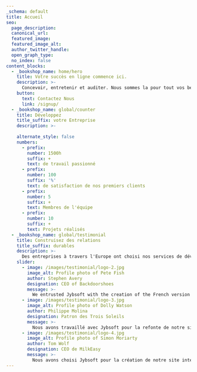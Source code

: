 ```yaml
---
_schema: default
title: Accueil
seo:
  page_description:
  canonical_url:
  featured_image:
  featured_image_alt:
  author_twitter_handle:
  open_graph_type:
  no_index: false
content_blocks:
  - _bookshop_name: home/hero
    title: Votre succès en ligne commence ici.
    description: >-
      Concevoir, entretenir et auditer. Nous sommes la pour tout vos besoins en termes de sites et applications webs.
    button:
      text: Contactez Nous
      link: /signup/
  - _bookshop_name: global/counter
    title: Développez
    title_suffix: votre Entreprise
    description: >-
      
    alternate_style: false
    numbers:
      - prefix: 
        number: 1500h
        suffix: +
        text: de travail passionné
      - prefix:
        number: 100
        suffix: '%'
        text: de satisfaction de nos premiers clients
      - prefix:
        number: 5
        suffix: +
        text: Membres de l'équipe
      - prefix:
        number: 10
        suffix: +
        text: Projets réalisés
  - _bookshop_name: global/testimonial
    title: Construisez des relations
    title_suffix: durables
    description: >-
      Des entreprises à travers l'Europe ont choisi nos services de développement web pour augmenter leur visibilité en ligne, renforcer leur présence sur le marché et améliorer leur image de marque.
    slider:
      - image: /images/testimonial/logo-2.jpg
        image_alt: Profile photo of Pete Fish
        author: Stephen Avery
        designation: CEO of Backdoorshoes
        message: >-
          We entrusted Jybsoft with the creation of the French version of our website and we were not disappointed. Their team understood our needs and delivered a website that perfectly reflects our company. We recommend Jybsoft without hesitation.
      - image: /images/testimonial/logo-3.jpg
        image_alt: Profile photo of Dolly Watson
        author: Philippe Molina
        designation: Patron des Trois Soleils
        message: >-
          Nous avons travaillé avec Jybsoft pour la refonte de notre site internet de e-commerce et nous sommes ravis du résultat. Ils ont été à l'écoute de nos attentes et ont su nous proposer des solutions adaptées à notre activité ! Rapide et efficace !
      - image: /images/testimonial/logo-4.jpg
        image_alt: Profile photo of Simon Moriarty
        author: Tom Wolf
        designation: CEO de MilkEasy
        message: >-
          Nous avons choisi Jybsoft pour la création de notre site internet et nous sommes très satisfaits du résultat. L'équipe de Jybsoft a été réactive, professionnelle et a su répondre à toutes nos demandes. Nous recommandons vivement Jybsoft pour tous vos projets web.
---
```

